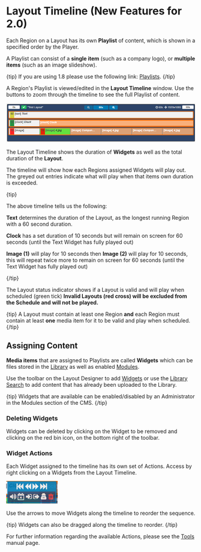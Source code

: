 <!--toc=layouts-->

# Layout Timeline (New Features for 2.0)

Each Region on a Layout has its own **Playlist** of content, which is shown in a specified order by the Player. 

A Playlist can consist of a **single item** (such as a company logo), or **multiple items** (such as an image slideshow).

{tip}
If you are using 1.8 please use the following link: [Playlists](layouts_playlists.html).
{/tip}

A Region's Playlist is viewed/edited in the **Layout Timeline** window.  Use the buttons to zoom through the timeline to see the full Playlist of content.

![Region Timeline](img/v2_layouts_region_timeline.png)

The Layout Timeline shows the duration of **Widgets** as well as the total duration of the **Layout**.

The timeline will show how each Regions assigned Widgets will play out. The greyed out entries indicate what will play when that items own duration is exceeded.

{tip}

The above timeline tells us the following:

**Text** determines the duration of the Layout, as the longest running Region with a 60 second duration.

**Clock** has a set duration of 10 seconds but will remain on screen for 60 seconds (until the Text Widget has fully played out)

**Image (1)** will play for 10 seconds then **Image (2)** will play for 10 seconds, this will repeat twice more to remain on screen for 60 seconds (until the Text Widget has fully played out)

{/tip}

The Layout status indicator shows if a Layout is valid and will play when scheduled (green tick)  **Invalid Layouts (red cross) will be excluded from the Schedule and will not be played.**

{tip}
A Layout must contain at least one Region **and** each Region must contain at least **one** media item for it to be valid and play when scheduled.
{/tip}

## Assigning Content

**Media items** that are assigned to Playlists are called **Widgets** which can be files stored in the [Library](media_library.html) as well as enabled [Modules](media_modules.html).

Use the toolbar on the Layout Designer to add [Widgets](layouts_widgets.html) or use the [Library Search](layouts_library_search.html) to add content that has already been uploaded to the Library.

{tip}
Widgets that are available can be enabled/disabled by an Administrator in the Modules section of the CMS.
{/tip}

### Deleting Widgets

Widgets can be deleted by clicking on the Widget to be removed and clicking on the red bin icon, on the bottom right of the toolbar.

### Widget Actions

Each Widget assigned to the timeline has its own set of Actions.  Access by right clicking on a Widgets from the Layout Timeline.

![Timeline Widget Actions](img/v2_layouts_timeline_widget_actions.png)

Use the arrows to move Widgets along the timeline to reorder the sequence.

{tip}
Widgets can also be dragged along the timeline to reorder.
{/tip}

For further information regarding the available Actions, please see the [Tools](layouts_tools.html) manual page.







